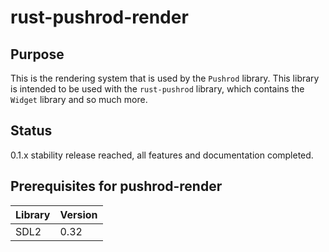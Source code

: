 # rust-pushrod-render

## Purpose

This is the rendering system that is used by the `Pushrod` library.  This library is intended to be used with the
`rust-pushrod` library, which contains the `Widget` library and so much more.

## Status

0.1.x stability release reached, all features and documentation completed.

## Prerequisites for pushrod-render

| Library | Version |
| ------- | ------- |
| SDL2    | 0.32 |

